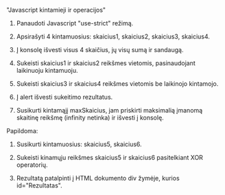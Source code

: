 "Javascript kintamieji ir operacijos"

 

1. Panaudoti Javascript "use-strict" režimą.

2. Apsirašyti 4 kintamuosius: skaicius1, skaicius2, skaicius3, skaicius4.

3. Į konsolę išvesti visus 4 skaičius, jų visų sumą ir sandaugą.

3. Sukeisti skaicius1 ir skaicius2 reikšmes vietomis, pasinaudojant laikinuoju kintamuoju.

4. Sukeisti skaicius3 ir skaicius4 reikšmes vietomis be laikinojo kintamojo.

5. Į alert išvesti sukeitimo rezultatus.

6. Susikurti kintamąjį maxSkaicius, jam priskirti maksimalią įmanomą skaitinę reikšmę (infinity netinka) ir išvesti į konsolę.

 

Papildoma:

1. Susikurti kintamuosius: skaicius5, skaicius6.

2. Sukeisti kinamųju reikšmes skaicius5 ir skaicius6 pasitelkiant XOR operatorių.

3. Rezultatą patalpinti į HTML dokumento div žymėje, kurios id="Rezultatas".